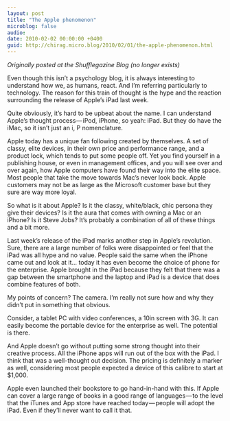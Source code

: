 ```yaml
---
layout: post
title: "The Apple phenomenon"
microblog: false
audio: 
date: 2010-02-02 00:00:00 +0400
guid: http://chirag.micro.blog/2010/02/01/the-apple-phenomenon.html
---
```

<p><em>Originally posted at the Shufflegazine Blog (no longer exists)</em></p>
<p>Even though this isn’t a psychology blog, it is always interesting to understand how we, as humans, react. And I’m referring particularly to technology. The reason for this train of thought is the hype and the reaction surrounding the release of Apple’s iPad last week.</p>
<p>Quite obviously, it’s hard to be upbeat about the name. I can understand Apple’s thought process — iPod, iPhone, so yeah: iPad. But they do have the iMac, so it isn’t just an i, P nomenclature.</p>
<p>Apple today has a unique fan following created by themselves. A set of classy, elite devices, in their own price and performance range, and a product lock, which tends to put some people off. Yet you find yourself in a publishing house, or even in management offices, and you will see over and over again, how Apple computers have found their way into the elite space. Most people that take the move towards Mac’s never look back. Apple customers may not be as large as the Microsoft customer base but they sure are way more loyal.</p>
<p>So what is it about Apple? Is it the classy, white/black, chic persona they give their devices? Is it the aura that comes with owning a Mac or an iPhone? Is it Steve Jobs? It’s probably a combination of all of these things and a bit more.</p>
<p>Last week’s release of the iPad marks another step in Apple’s revolution. Sure, there are a large number of folks were disappointed or feel that the iPad was all hype and no value. People said the same when the iPhone came out and look at it… today it has even become the choice of phone for the enterprise. Apple brought in the iPad because they felt that there was a gap between the smartphone and the laptop and iPad is a device that does combine features of both.</p>
<p>My points of concern? The camera. I’m really not sure how and why they didn’t put in something that obvious.</p>
<p>Consider, a tablet PC with video conferences, a 10in screen with 3G. It can easily become the portable device for the enterprise as well. The potential is there.</p>
<p>And Apple doesn’t go without putting some strong thought into their creative process. All the iPhone apps will run out of the box with the iPad. I think that was a well-thought out decision. The pricing is definitely a marker as well, considering most people expected a device of this calibre to start at $1,000.</p>
<p>Apple even launched their bookstore to go hand-in-hand with this. If Apple can cover a large range of books in a good range of languages — to the level that the iTunes and App store have reached today — people will adopt the iPad. Even if they’ll never want to call it that.</p>
